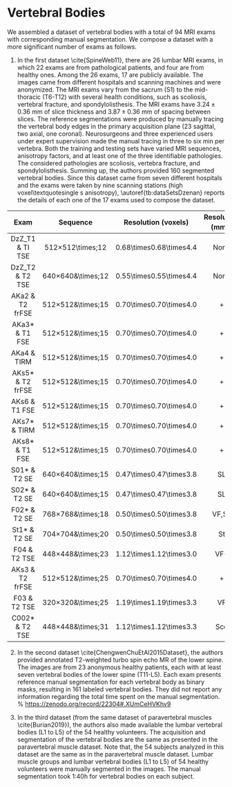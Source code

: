 

# Vertebral Bodies

We assembled a dataset of vertebral bodies with a total of 94 MRI exams with corresponding manual segmentation. We compose a dataset with a more significant number of exams as follows.

1. In the first dataset \cite{SpineWeb11},  there are 26 lumbar MRI exams, in which 22 exams are from pathological patients, and four are from healthy ones. Among the 26 exams, 17 are publicly available. The images came from different hospitals and scanning machines and were anonymized. The MRI exams vary from the sacrum (S1) to the mid-thoracic (T6-T12) with several health conditions, such as scoliosis, vertebral fracture, and spondylolisthesis. The MRI exams have $3.24 \pm 0.36$ mm of slice thickness and $3.87 \pm 0.36$ mm of spacing between slices. The reference segmentations were produced by manually tracing the vertebral body edges in the primary acquisition plane (23 sagittal, two axial, one coronal). Neurosurgeons and three experienced users under expert supervision made the manual tracing in three to six min per vertebra. Both the training and testing sets have varied MRI sequences, anisotropy factors, and at least one of the three identifiable pathologies. The considered pathologies are scoliosis, vertebra fracture, and spondylolisthesis. Summing up, the authors provided 160 segmented vertebral bodies. Since this dataset came from seven different hospitals and the exams were taken by nine scanning stations (high voxel\textquotesingle s anisotropy), \autoref{tb:dataSetsDzenan} reports the details of each one of the 17 exams used to compose the dataset.
<!-- \begin{table}
\caption{\bf Details of the exams used to compose the MRI dataset in \cite{SpineWeb11}.}
\label{tb:dataSetsDzenan}
\centering	
% \setlength{\tabcolsep}{2.5pt} % Default value: 6pt
% \renewcommand{\arraystretch}{1} % Default value: 1
\begin{tabular}{rccccc}  -->
Exam | Sequence  |  Resolution (voxels)  |  Resolution (mm<sup>3</sup>) | Pathology | VB
:--: | :--: | :--: | :--: | :--: | :--: | 
DzZ_T1 & TI TSE   | 512&times;512\times;12   | 0.68\times0.68\times4.4  	| None	      | 9
DzZ_T2 & T2 TSE   | 640&times;640&\times;12   | 0.55\times0.55\times4.4 	| None	      | 9
AKa2    & T2 frFSE | 512&times;512&\times;15  | 0.70\times0.70\times4.0    | +           | 9 
AKa3*   & T1 FSE   | 512&times;512&\times;15  | 0.70\times0.70\times4.0    | +           | 9 
AKa4    & TIRM     | 512&times;512&\times;15  | 0.70\times0.70\times4.0    | +           | 9
AKs5*   & T2 frFSE | 512&times;512&\times;15  | 0.70\times0.70\times4.0    | +           | 9
AKs6    & T1 FSE   | 512&times;512&\times;15  | 0.70\times0.70\times4.0    | +           | 9
AKs7*   & TIRM     | 512&times;512&\times;15  | 0.70\times0.70\times4.0    | +           | 9
AKs8*   & T1 FSE   | 512&times;512&\times;15  | 0.70\times0.70\times4.0    | +           | 9
S01*    & T2 SE    | 640&times;640&\times;15  | 0.47\times0.47\times3.8    | SL          | 7 
S02*    & T2 SE    | 640&times;640&\times;15  | 0.47\times0.47\times3.8    | SL          | 8  
F02*    & T2 SE    | 768&times;768&\times;18  | 0.50\times0.50\times3.8    | VF,SL       | 9 
St1*    & T2 SE    | 704&times;704&\times;20  | 0.50\times0.50\times3.8    | St          | 8  
F04     & T2 TSE   | 448&times;448&\times;23  | 1.12\times1.12\times3.0    | VF+         | 17 
AKs3    & T2 frFSE | 512&times;512&\times;25  | 0.70\times0.70\times4.0    | +           | 10
F03     & T2 TSE   | 320&times;320&\times;25  | 1.19\times1.19\times3.3    | VF          | 7 
C002*   & T2 TSE   | 448&times;448&\times;31  | 1.12\times1.12\times3.3    | Sco         | 13
<!-- 
\thickhline      
\end{tabular}
    \begin{flushleft} 
    \#VB: Total of segmented vertebral bodies in the exam. Pathologies: scoliosis (Sco), vertebra fracture (VF), spondylolisthesis (SL), and + represents other pathologies not diagnosable from vertebra segmentation.
\end{flushleft}
\end{table} -->

2. In the second dataset \cite{ChengwenChuEtAl2015Dataset}, the authors provided annotated T2-weighted turbo spin echo MR of the lower spine.
The images are from 23 anonymous healthy patients, each with at least seven vertebral bodies of the lower spine (T11-L5).  Each exam presents reference manual segmentation for each vertebral body as binary masks, resulting in 161 labeled vertebral bodies. They did not report any information regarding the total time spent on the manual segmentation.
% https://zenodo.org/record/22304#.XUmCeHVKhv9

3. In the third dataset (from the same dataset of paravertebral muscles \cite{Burian2019}), the authors also made available the lumbar vertebral bodies (L1 to L5) of the 54 healthy volunteers.  The acquisition and segmentation of the vertebral bodies are the same as presented in the paravertebral muscle dataset. Note that, the 54 subjects analyzed in this dataset are the same as in the paravertebral muscle dataset. Lumbar muscle groups and lumbar vertebral bodies (L1 to L5) of 54 healthy volunteers were manually segmented in the images. The manual segmentation took 1:40h for vertebral bodies on each subject.
